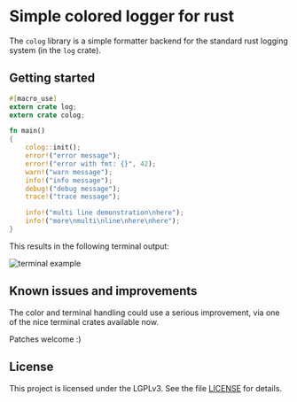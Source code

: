 # Simple colored logger for rust #

The `colog` library is a simple formatter backend for the standard
rust logging system (in the `log` crate).

## Getting started ##

```rust
#[macro_use]
extern crate log;
extern crate colog;

fn main()
{
    colog::init();
    error!("error message");
    error!("error with fmt: {}", 42);
    warn!("warn message");
    info!("info message");
    debug!("debug message");
    trace!("trace message");

    info!("multi line demonstration\nhere");
    info!("more\nmulti\nline\nhere\nhere");
}
```

This results in the following terminal output:

![terminal example](screenshot.png "Terminal output for example")

## Known issues and improvements ##

The color and terminal handling could use a serious improvement, via
one of the nice terminal crates available now.

Patches welcome :)

## License ##

This project is licensed under the LGPLv3. See the file [LICENSE](LICENSE) for
details.
